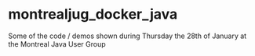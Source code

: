 # montrealjug_docker_java
Some of the code / demos shown during Thursday the 28th of January at the Montreal Java User Group
